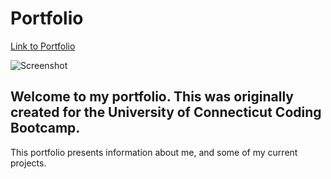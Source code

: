 # Portfolio

[Link to Portfolio](https://marikadicarlo.github.io/Portfolio/)

![Screenshot]()


## Welcome to my portfolio. This was originally created for the University of Connecticut Coding Bootcamp.
This portfolio presents information about me, and some of my current projects.